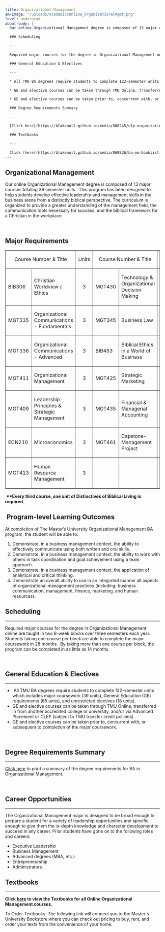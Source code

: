 ```yaml
---
title: Organizational Management
sm-image: "/uploads/AcademicsOnline_OrganizationalMgmt.png"
level: undergrad
about-body: |-
  Our online Organizational Management degree is composed of 13 major courses totaling 39 semester units. This program has been designed to help students develop effective leadership and management skills in the business arena from a distinctly biblical perspective. The curriculum is organized to provide a greater understanding of the management field, the communication tools necessary for success, and the biblical framework for a Christian in the workplace.

  ### Scheduling

  ---

  Required major courses for the degree in Organizational Management online are taught in two 8-week blocks over three semesters each year. Students taking one course per block are able to complete the major coursework in 28 months. By taking more than one course per block, the program can be completed in as little as 14 months.

  ### General Education & Electives

  ---

  * All TMU BA degrees require students to complete 122-semester units which includes major coursework (39 units), General Education (GE) requirements (65 units), and unrestricted electives (18 units).

  * GE and elective courses can be taken through TMU Online, transferred in from another accredited college or university, and/or via Advanced Placement or CLEP (subject to TMU transfer credit policies).

  * GE and elective courses can be taken prior to, concurrent with, or subsequent to completion of the major coursework.

  ### Degree Requirements Summary

  ---

  [Click here](https://blakenoll.github.io/media/868245/olp-organizational-management-tmu.pdf "OLP Organizational Management-TMU.pdf")to print a summary of the degree requirements for BA in Organizational Management.

  ### Textbooks

  ---

  Click [here](https://blakenoll.github.io/media/869526/ba-om-booklist-new.pdf "BA-OM Booklist NEW.pdf") to view the Textbooks for all Online Organizational Management courses.
---
```


<h2>Organizational Management</h2>
<p>Our <span>online Organizational Management degree</span> is composed of 13 major courses totaling 39 semester units.  This program has been designed to help students develop effective leadership and management skills in the business arena from a distinctly biblical perspective. The curriculum is organized to provide a greater understanding of the management field, the communication tools necessary for success, and the biblical framework for a Christian in the workplace.</p>
<p> </p>
<h2>Major Requirements</h2>
<table border="1" cellspacing="0" cellpadding="5" style="width: 100%;">
<tbody>
<tr>
<td colspan="2" width="282" valign="bottom">
<p align="center">Course Number &amp; Title</p>
</td>
<td width="41" valign="bottom">
<p align="center">Units</p>
</td>
<td colspan="2" width="265" valign="bottom">
<p align="center">Course Number &amp; Title</p>
</td>
<td width="42" valign="bottom">
<p align="center">Units</p>
</td>
</tr>
<tr>
<td width="51">
<p>BIB306</p>
</td>
<td width="231">
<p>Christian Worldview / Ethics</p>
</td>
<td width="41">
<p align="center">3</p>
</td>
<td width="51">
<p>MGT430</p>
</td>
<td width="214">
<p>Technology &amp; Organizational Decision Making</p>
</td>
<td width="42">
<p align="center">3</p>
</td>
</tr>
<tr>
<td width="51">
<p>MGT335</p>
</td>
<td width="231">
<p>Organizational Communications - Fundamentals</p>
</td>
<td width="41">
<p align="center">3</p>
</td>
<td width="51">
<p><span>MGT345</span></p>
</td>
<td width="214">
<p>Business Law</p>
</td>
<td width="42">
<p align="center">3</p>
</td>
</tr>
<tr>
<td width="51">
<p>MGT336</p>
</td>
<td width="231">
<p>Organizational Communications - Advanced</p>
</td>
<td width="41">
<p align="center">3</p>
</td>
<td width="51">
<p><span>BIB453</span></p>
</td>
<td width="214">
<p>Biblical Ethics in a World of Business</p>
</td>
<td width="42">
<p align="center">3</p>
</td>
</tr>
<tr>
<td width="51">
<p>MGT411</p>
</td>
<td width="231">
<p>Organizational Management</p>
</td>
<td width="41">
<p align="center">3</p>
</td>
<td width="51">
<p><span>MGT425</span></p>
</td>
<td width="214">
<p>Strategic Marketing</p>
</td>
<td width="42">
<p align="center">3</p>
</td>
</tr>
<tr>
<td width="51">
<p>MGT409</p>
</td>
<td width="231">
<p>Leadership Principles &amp; Strategic Management</p>
</td>
<td width="41">
<p align="center">3</p>
</td>
<td width="51">
<p><span>MGT435</span></p>
</td>
<td width="214">
<p>Financial &amp; Managerial Accounting</p>
</td>
<td width="42">
<p align="center">3</p>
</td>
</tr>
<tr>
<td width="51">
<p>ECN210</p>
</td>
<td width="231">
<p>Microeconomics</p>
</td>
<td width="41">
<p align="center">3</p>
</td>
<td width="51">
<p><span>MGT461</span></p>
</td>
<td width="214">
<p>Capstone- Management Project</p>
</td>
<td width="42">
<p align="center">3</p>
</td>
</tr>
<tr>
<td width="51">
<p>MGT413</p>
</td>
<td width="231">
<p>Human Resource Management</p>
</td>
<td width="41">
<p align="center">3</p>
</td>
<td width="51">
<p> </p>
</td>
<td width="214">
<p> </p>
</td>
<td width="42">
<p align="center"> </p>
</td>
</tr>
</tbody>
</table>
<p> <strong>**Every third course, one unit of Distinctives of Biblical Living is required.</strong> </p>
<h2> Program-level Learning Outcomes</h2>
<p>At completion of The Master’s University Organizational Management BA program, the student will be able to:</p>
<ol>
<li>Demonstrate, in a business management context, the ability to effectively communicate using both written and oral skills.</li>
<li>Demonstrate, in a business management context, the ability to work with others in task coordination and goal achievement using a team approach.</li>
<li>Demonstrate, in a business management context, the application of analytical and critical thinking.</li>
<li>Demonstrate an overall ability to use in an integrated manner all aspects of organizational management practices (including: business communication, management, finance, marketing, and human resources).</li>
</ol>
<h2>Scheduling</h2>
<hr />
<p>Required major courses for the degree in Organizational Management online are taught in two 8-week blocks over three semesters each year.  Students taking one course per block are able to complete the major coursework in 28 months.  By taking more than one course per block, the program can be completed in as little as 14 months.</p>
<p> </p>
<h2>General Education &amp; Electives</h2>
<div><hr /></div>
<ul>
<li> All TMU BA degrees require students to complete 122-semester units which includes major coursework (39 units), General Education (GE) requirements (65 units), and unrestricted electives (18 units).</li>
<li>GE and elective courses can be taken through TMU Online, transferred in from another accredited college or university, and/or via Advanced Placement or CLEP (subject to TMU transfer credit policies).</li>
<li>GE and elective courses can be taken prior to, concurrent with, or subsequent to completion of the major coursework.</li>
</ul>
<p> </p>
<h2>Degree Requirements Summary</h2>
<div><hr /></div>
<p><a href="/media/868245/olp-organizational-management-tmu.pdf" title="OLP Organizational Management-TMU.pdf"><span style="background-color: #ffffff;">Click here</span></a> to print a summary of the degree requirements for BA in Organizational Management.</p>
<p> </p>
<h2>Career Opportunities</h2>
<div><hr /></div>
<p>The Organizational Management major is designed to be broad enough to prepare a student for a variety of leadership opportunities and specific enough to give them the in-depth knowledge and character development to succeed in any career. Prior students have gone on to the following roles and careers:</p>
<ul>
<li>Executive Leadership</li>
<li>Business Management</li>
<li>Advanced degrees (MBA, etc.)</li>
<li>Entrepreneurship</li>
<li>Administrators</li>
</ul>
<h2>Textbooks</h2>
<p><span style="color: #616161; font-family: Raleway, sans-serif; font-size: 22px; font-weight: 800; line-height: 28px;"><!--EndFragment--> </span></p>
<div><hr /></div>
<p><strong>Click <a href="/media/869526/ba-om-booklist-new.pdf" title="BA-OM Booklist NEW.pdf">here</a> to view the Textbooks for all Online Organizational Management courses.</strong></p>
<p>To Order Textbooks: The following link will connect you to the <span style="background-color: #ffffff;">Master's University Bookstore</span><a style="background-color: #ffffff;" href="http://www.cbamatthews.com/masterscoll/buy_main.asp"> </a>where you can check out pricing to buy, rent, and order your texts from the convenience of your home.</p>
<p> </p>
